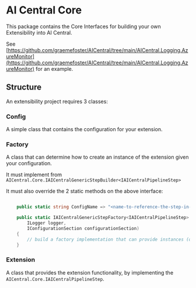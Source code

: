 ﻿# AI Central Core

This package contains the Core Interfaces for building your own Extensibility into AI Central.

See [https://github.com/graemefoster/AICentral/tree/main/AICentral.Logging.AzureMonitor](https://github.com/graemefoster/AICentral/tree/main/AICentral.Logging.AzureMonitor) for an example.

## Structure
An extensibility project requires 3 classes:

### Config
A simple class that contains the configuration for your extension.

### Factory

A class that can determine how to create an instance of the extension given your configuration.

It must implement from ```AICentral.Core.IAICentralGenericStepBuilder<IAICentralPipelineStep>```

It must also override the 2 static methods on the above interface:

```csharp

    public static string ConfigName => "<name-to-reference-the-step-in-config>";

    public static IAICentralGenericStepFactory<IAICentralPipelineStep> BuildFromConfig(
        ILogger logger, 
        IConfigurationSection configurationSection)
    {
        // build a factory implementation that can provide instances (or a singleton if you prefer) of your extension. 
    }
```

### Extension
A class that provides the extension functionality, by implementing the ```AICentral.Core.IAICentralPipelineStep```.
